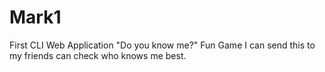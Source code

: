 # Mark1
First CLI Web Application "Do you know me?" Fun Game
I can send this to my friends can check who knows me best.

